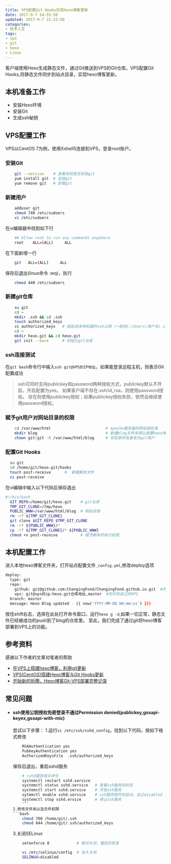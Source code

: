```yaml
---
title: VPS配置Git Hooks实现hexo博客更新
date: 2017-9-7 14:55:50
updated: 2017-9-7 21:33:50
categories:
- 技术人生
tags:
- vps
- git
- hexo
- Linux
---
```


客户端使用Hexo生成静态文件，通过Git推送到VPS的Git仓库。VPS配置Git Hooks,将静态文件同步到站点目录，实现hexo博客更新。

<!-- more -->

## 本机准备工作

- 安装Hexo环境
- 安装Git
- 生成ssh秘钥

## VPS配置工作

VPS以CentOS 7为例，使用Xshell5连接到VPS，登录root账户。

### 安装Git

```bash
    git --version    # 查看系统是否安装git
    yum install git  # 安装git
    yum remove git   # 卸载git
```

### 新建用户

```bash
    adduser git
    chmod 740 /etc/sudoers
    vi /etc/sudoers
```
在vi编辑器中找到如下行

```bash
    ## Allow root to run any commands anywhere
    root    ALL=(ALL)     ALL
```

在下面新增一行

```bash
    git   ALL=(ALL)     ALL
```

保存后退出(linux命令 :wq)，执行

```bash
    chmod 440 /etc/sudoers
```

### 新建git仓库

```bash
    su git
    cd ~
    mkdir .ssh && cd .ssh
    touch authorized_keys
    vi authorized_keys   # 粘贴进本地机器的ssh公钥（一般在C:\Users\用户名\.ssh\id_rsa.pub文件中）
    cd ~
    mkdir hexo.git && cd hexo.git
    git init --bare      # 初始化git仓库
```

### ssh连接测试

在`git bash`命令行中输入`ssh git@VPS的IP地址`，如果能登录远程主机，则表示Git配置成功

> ssh可同时支持publickey和password两种授权方式，publickey默认不开启，开启配置为yes。
如果客户端不存在.ssh/id_rsa，则使用password授权。
存在则使用publickey授权；如果publickey授权失败，依然会继续使用password授权。

### 赋予git用户对网站目录的权限

```bash
    cd /var/www/html                        # apache服务器的网站根目录
    mkdir blog                              # 新建blog文件夹用以放置hexo博客文件
    chown git:git -R /var/www/html/blog     # 将目录所有者改为git用户
```

### 配置Git Hooks

```bash
  su git
  cd /home/git/hexo.git/hooks
  touch post-receive      #  新建脚本文件
  vi post-receive
```

在vi编辑中输入以下代码后保存退出

```bash
#!/bin/bash
  GIT_REPO=/home/git/hexo.git    # git仓库
  TMP_GIT_CLONE=/tmp/hexo
  PUBLIC_WWW=/var/www/html/blog  # 网站目录
  rm -rf ${TMP_GIT_CLONE}
  git clone $GIT_REPO $TMP_GIT_CLONE
  rm -rf ${PUBLIC_WWW}/*
  cp -rf ${TMP_GIT_CLONE}/* ${PUBLIC_WWW}
  chmod +x post-receive          # 赋予脚本的执行权限
```

## 本机配置工作

进入本地hexo博客文件夹，打开站点配置文件`_config.yml`,修改deploy选项

```bash
deploy:
  type: git
  repo:
    github: git@github.com:ChangingFond/ChangingFond.github.io.git  #同步到GitHub
    vps: git@vps的ip:hexo.git仓库地址,master  #同步到自己的VPS
  branch: master
  message: Hexo Blog updated - {{ now('YYYY-MM-DD HH:mm:ss') }})
```

按住shift右击，选择在此处打开命令窗口，运行`hexo g -d`,如果一切正常，静态文件已经被成功的push到了blog的仓库里。
至此，我们完成了通过git将hexo博客部署到VPS上的功能。

## 参考资料

感谢以下作者的文章对笔者的帮助
- [在VPS上搭建hexo博客，利用git更新](http://tiktoking.github.io/2016/01/26/hexo/)
- [VPS(CentOS)搭建Hexo博客与Git Hooks更新](https://www.hansoncoder.com/2016/03/02/VPS-building-Hexo/)
- [开始新的折腾，Hexo博客Git-VPS部署完整记录](http://sobaigu.com/Hexo-git-to-vps.html)

## 常见问题

- #### ssh使用公钥授权免密登录不通过Permission denied(publickey,gssapi-keyex,gssapi-with-mic)

    尝试以下步骤：
    1.运行`vi /etc/ssh/sshd_config`，找到以下代码，按如下格式修改
    ```bash
        RSAAuthentication yes  
        PubkeyAuthentication yes  
        AuthorizedKeysFile  .ssh/authorized_keys  
    ```
    保存后退出，重启sshd服务
    ```bash
        # sshd服务相关命令
        systemctl restart sshd.service
        systemctl status sshd.service   # 查看ssh服务的状态
        systemctl start sshd.service    # 开启ssh服务
        sytemctl enable sshd.service    # ssh服务随开机启动，反之disabled
        systemctl stop sshd.ervice      # 停止ssh服务
        ```
    2.修改文件夹以及文件权限
    ```bash
        chmod 700 /home/git/.ssh
        chmod 644 /home/git/.ssh/authorized_keys
    ```
    3.关闭SELinux
    ```bash
        setenforce 0            # 暂时关闭，重启后恢复

        vi /etc/selinux/config  # 永久关闭
        SELINUX=disabled  
    ```
